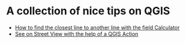 # A collection of nice tips on QGIS

- [How to find the closest line to another line with the field Calculator](matching-lines)
- [See on Street View with the help of a QGIS Action](see-on-street-view)